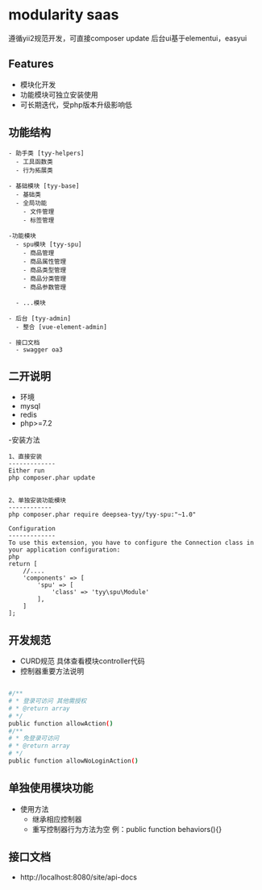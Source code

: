 # modularity saas
遵循yii2规范开发，可直接composer update
后台ui基于elementui，easyui
## Features
- 模块化开发
- 功能模块可独立安装使用
- 可长期迭代，受php版本升级影响低

## 功能结构

```
- 助手类 [tyy-helpers]
  - 工具函数类
  - 行为拓展类

- 基础模块 [tyy-base]
  - 基础类
  - 全局功能
  	- 文件管理
  	- 标签管理

-功能模块
  - spu模块 [tyy-spu]
    - 商品管理
    - 商品属性管理
    - 商品类型管理
    - 商品分类管理
    - 商品参数管理

  - ...模块

- 后台 [tyy-admin]
  - 整合 [vue-element-admin]

- 接口文档
  - swagger oa3

```

## 二开说明

- 环境
 - mysql
 - redis
 - php>=7.2

-安装方法

	1、直接安装
	-------------
	Either run
	php composer.phar update


	2、单独安装功能模块
	------------
	php composer.phar require deepsea-tyy/tyy-spu:"~1.0"

	Configuration
	-------------
	To use this extension, you have to configure the Connection class in your application configuration:
	php
	return [
	    //....
	    'components' => [
	        'spu' => [
	            'class' => 'tyy\spu\Module'
	        ],
	    ]
	];



## 开发规范
- CURD规范 具体查看模块controller代码
- 控制器重要方法说明
```bash

#/**
# * 登录可访问 其他需授权
# * @return array
# */
public function allowAction()
#/**
# * 免登录可访问
# * @return array
# */
public function allowNoLoginAction()
```

## 单独使用模块功能
- 使用方法
  - 继承相应控制器
  - 重写控制器行为方法为空 例：public function behaviors(){}

## 接口文档
- http://localhost:8080/site/api-docs


